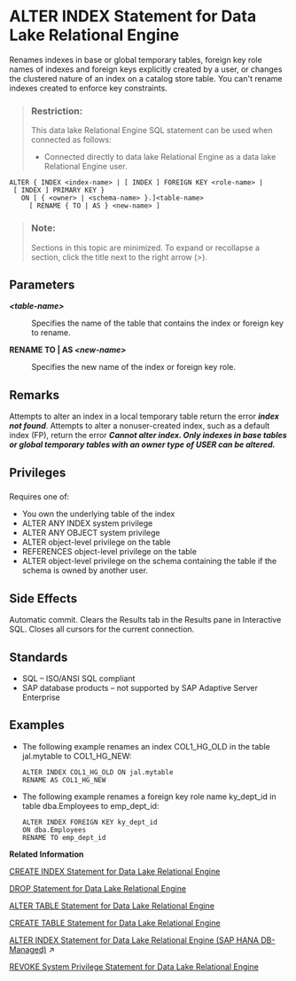 <!-- loioa612b20e84f21015b756a29e4fc11d93 -->

# ALTER INDEX Statement for Data Lake Relational Engine

Renames indexes in base or global temporary tables, foreign key role names of indexes and foreign keys explicitly created by a user, or changes the clustered nature of an index on a catalog store table. You can't rename indexes created to enforce key constraints.



> ### Restriction:  
> This data lake Relational Engine SQL statement can be used when connected as follows:
> 
> -   Connected directly to data lake Relational Engine as a data lake Relational Engine user.



```
ALTER { INDEX <index-name> | [ INDEX ] FOREIGN KEY <role-name> | [ INDEX ] PRIMARY KEY }
   ON [ { <owner> | <schema-name> }.]<table-name>
     [ RENAME { TO | AS } <new-name> ]
```



> ### Note:  
> Sections in this topic are minimized. To expand or recollapse a section, click the title next to the right arrow \(*\>*\).



<a name="loioa612b20e84f21015b756a29e4fc11d93__alter_index_parameters1"/>

## Parameters


<dl>
<dt><b>

*<table-name\>*

</b></dt>
<dd>

Specifies the name of the table that contains the index or foreign key to rename.



</dd><dt><b>

RENAME TO | AS *<new-name\>*

</b></dt>
<dd>

Specifies the new name of the index or foreign key role.



</dd>
</dl>



<a name="loioa612b20e84f21015b756a29e4fc11d93__alter_index_remarks1"/>

## Remarks

Attempts to alter an index in a local temporary table return the error ***index not found***. Attempts to alter a nonuser-created index, such as a default index \(FP\), return the error ***Cannot alter index. Only indexes in base tables or global temporary tables with an owner type of USER can be altered.***



<a name="loioa612b20e84f21015b756a29e4fc11d93__alter_index_privilege1"/>

## Privileges



### 

Requires one of:

-   You own the underlying table of the index
-   ALTER ANY INDEX system privilege
-   ALTER ANY OBJECT system privilege
-   ALTER object-level privilege on the table
-   REFERENCES object-level privilege on the table
-   ALTER object-level privilege on the schema containing the table if the schema is owned by another user.



<a name="loioa612b20e84f21015b756a29e4fc11d93__alter_index_sideeffects1"/>

## Side Effects

Automatic commit. Clears the Results tab in the Results pane in Interactive SQL. Closes all cursors for the current connection.



<a name="loioa612b20e84f21015b756a29e4fc11d93__alter_index_standards1"/>

## Standards

-   SQL – ISO/ANSI SQL compliant
-   SAP database products – not supported by SAP Adaptive Server Enterprise



<a name="loioa612b20e84f21015b756a29e4fc11d93__alter_index_examples1"/>

## Examples

-   The following example renames an index COL1\_HG\_OLD in the table jal.mytable to COL1\_HG\_NEW:

    ```
    ALTER INDEX COL1_HG_OLD ON jal.mytable 
    RENAME AS COL1_HG_NEW
    ```

-   The following example renames a foreign key role name ky\_dept\_id in table dba.Employees to emp\_dept\_id:

    ```
    ALTER INDEX FOREIGN KEY ky_dept_id
    ON dba.Employees 
    RENAME TO emp_dept_id
    ```


**Related Information**  


[CREATE INDEX Statement for Data Lake Relational Engine](create-index-statement-for-data-lake-relational-engine-a617ca4.md "Creates an index on a specified table, or pair of tables. Once an index is created, it is never referenced in a SQL statement again except to delete it using the DROP INDEX statement.")

[DROP Statement for Data Lake Relational Engine](drop-statement-for-data-lake-relational-engine-a61c216.md "Removes objects from the database.")

[ALTER TABLE Statement for Data Lake Relational Engine](alter-table-statement-for-data-lake-relational-engine-39f1ec0.md "Modifies a table definition.")

[CREATE TABLE Statement for Data Lake Relational Engine](create-table-statement-for-data-lake-relational-engine-a619764.md "Creates a new table in the database or on a remote server.")

[ALTER INDEX Statement for Data Lake Relational Engine (SAP HANA DB-Managed)](https://help.sap.com/viewer/a898e08b84f21015969fa437e89860c8/2023_2_QRC/en-US/daf745a457cc4f3ba56275c28dc14929.html "Renames indexes in base or global temporary tables, foreign key role names of indexes and foreign keys explicitly created by a user, or changes the clustered nature of an index on a catalog store table. You can&apos;t rename indexes created to enforce key constraints.") :arrow_upper_right:

[REVOKE System Privilege Statement for Data Lake Relational Engine](revoke-system-privilege-statement-for-data-lake-relational-engine-a3eadda.md "Removes specific system privileges from specific users and the right to administer the privilege.")

